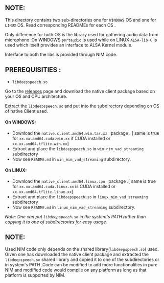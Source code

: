 ## NOTE:

This directory contains two sub-directories one for ``WINDOWS`` OS and one for ``LINUX`` OS.
Read corresponding READMEs for each OS .

Only difference for both OS  is the  library used for gathering audio data from microphone .On WINDOWS ``portaudio`` is used while on LINUX  `ALSA-lib C` is used which itself provides an interface to ALSA Kernel module.

Interface to both the libs is provided through NIM code.

## PREREQUISITIES :
* ```libdeepspeech.so```

Go to the [releases](https://github.com/mozilla/DeepSpeech/releases/tag/v0.9.3) page and download the native client package based on your OS and CPU architecture.

Extract the ``libdeepspeech.so`` and put into the subdirectory depending on OS of native Client used.

#### On WINDOWS:
* Download the ```native.client.amd64.win.tar.xz ``` package .   [  same is true for ``xx.xx.amd64.cuda.win.xx``  if CUDA installed or ``xx.xx.amd64.tflite.win.xx``]
* Extract and place the ```libdeepspeech.so``` in ```win_nim_vad_streaming``` subdirectory
* Now see ``README.md`` in  ```win_nim_vad_streaming``` subdirectory.

#### On LINUX:
* Download the ```native_client.amd64.linux.cpu ``` package .[  same is true for ``xx.xx.amd64.cuda.linux.xx``  is CUDA installed or ``xx.xx.amd64.tflite.linux.xx``]
* Extract and place the ```libdeepspeech.so``` in ```linux_nim_vad_streaming``` subdirectory
* Now see ``README.md`` in  ```linux_nim_vad_streaming``` subdirectory.

_Note: One can put ``libdeepspeech.so`` in the system's PATH rather than copying it to one of subdirectories for easy usage._




## NOTE: 
Used NIM code only depends on the  shared library(``libdeepspeech.so``) used.
Given one has downloaded the native client package and extracted the ``libdeepspeech.so`` shared library and copied it  to one of the subdirectories or in system's PATH ,Code can be modified to add more  functionalities   in pure NIM and modified code would compile on any platform as long as that platform is supported by NIM. 


